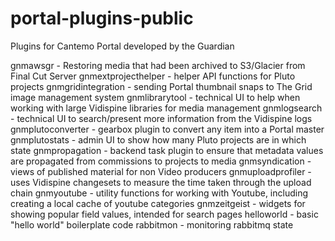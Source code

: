 # portal-plugins-public
Plugins for Cantemo Portal developed by the Guardian

gnmawsgr - Restoring media that had been archived to S3/Glacier from Final Cut Server
gnmextprojecthelper - helper API functions for Pluto projects
gnmgridintegration - sending Portal thumbnail snaps to The Grid image management system
gnmlibrarytool - technical UI to help when working with large Vidispine libraries for media management
gnmlogsearch - technical UI to search/present more information from the Vidispine logs
gnmplutoconverter - gearbox plugin to convert any item into a Portal master
gnmplutostats - admin UI to show how many Pluto projects are in which state
gnmpropagation - backend task plugin to ensure that metadata values are propagated from commissions to projects to media
gnmsyndication - views of published material for non Video producers
gnmuploadprofiler - uses Vidispine changesets to measure the time taken through the upload chain
gnmyoutube - utility functions for working with Youtube, including creating a local cache of youtube categories
gnmzeitgeist - widgets for showing popular field values, intended for search pages
helloworld - basic "hello world" boilerplate code
rabbitmon - monitoring rabbitmq state
